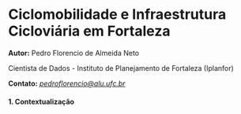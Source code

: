 # Ciclomobilidade e Infraestrutura Cicloviária em Fortaleza

**Autor:** Pedro Florencio de Almeida Neto

Cientista de Dados - Instituto de Planejamento de Fortaleza (Iplanfor)

**Contato:** *pedroflorencio@alu.ufc.br*

#### 1. Contextualização
